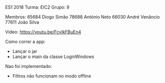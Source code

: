 ES1 2018
Turma: EIC2
Grupo: 9

Membros:
65684 Diogo Simão
78688 António Neto
66030 André Venâncio
77611 João Silva

Video:
https://youtu.be/FcylkFBuEn4

Como correr a app:
- Lançar o jar
- Lançar o main da classe LoginWindows

Nao foi implementado:
- Filtros não funcionam no modo offline